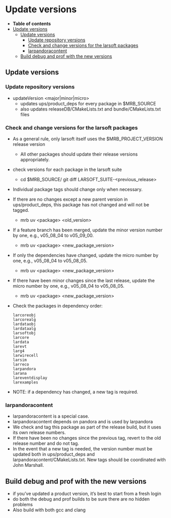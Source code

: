 Update versions
====================================

-   **Table of contents**
-   [Update versions](#Update-versions)
    -   [Update versions](#Update-versions-2)
        -   [Update repository versions](#Update-repository-versions)
        -   [Check and change versions for the larsoft packages](#Check-and-change-versions-for-the-larsoft-packages)
        -   [larpandoracontent](#larpandoracontent)
    -   [Build debug and prof with the new versions](#Build-debug-and-prof-with-the-new-versions)

Update versions
--------------------------------------

### Update repository versions

-   updateVersion \<major|minor|micro\>
    -   updates ups/product\_deps for every package in \$MRB\_SOURCE
    -   also updates releaseDB/CMakeLists.txt and bundle/CMakeLists.txt files

### Check and change versions for the larsoft packages

-   As a general rule, only larsoft itself uses the \$MRB\_PROJECT\_VERSION release version
    -   All other packages should update their release versions appropriately.
-   check versions for each package in the larsoft suite
    -   cd $MRB_SOURCE/<package>
            git diff LARSOFT_SUITE-<previous_release>

-   Individual package tags should change only when necessary.
-   If there are no changes except a new parent version in ups/product\_deps, this package has not changed and will not be tagged.
    -   mrb uv \<package\> \<old\_version\>
-   If a feature branch has been merged, update the minor version number by one, e.g., v05\_08\_04 to v05\_09\_00.
    -   mrb uv \<package\> \<new\_package\_version\>
-   If only the dependencies have changed, update the micro number by one, e.g., v05\_08\_04 to v05\_08\_05.
    -   mrb uv \<package\> \<new\_package\_version\>
-   If there have been minor changes since the last release, update the micro number by one, e.g., v05\_08\_04 to v05\_08\_05.
    -   mrb uv \<package\> \<new\_package\_version\>
-   Check the packages in dependency order:

        larcoreobj
        larcorealg
        lardataobj
        lardataalg
        larsoftobj
        larcore
        lardata
        larevt
        larg4
        larwirecell
        larsim
        larreco
        larpandora
        larana
        lareventdisplay
        larexamples

-   NOTE: if a dependency has changed, a new tag is required.

### larpandoracontent

-   larpandoracontent is a special case.
-   larpandoracontent depends on pandora and is used by larpandora
-   We check and tag this package as part of the release build, but it uses its own release numbers.
-   If there have been no changes since the previous tag, revert to the old release number and do not tag.
-   In the event that a new tag is needed, the version number must be updated both in ups/product\_deps and larpandoracontent/CMakeLists.txt. New tags should be coordinated with John Marshall.

Build debug and prof with the new versions
------------------------------------------------------------------------------------------

-   if you’ve updated a product version, it’s best to start from a fresh login
-   do both the debug and prof builds to be sure there are no hidden problems
-   Also build with both gcc and clang
